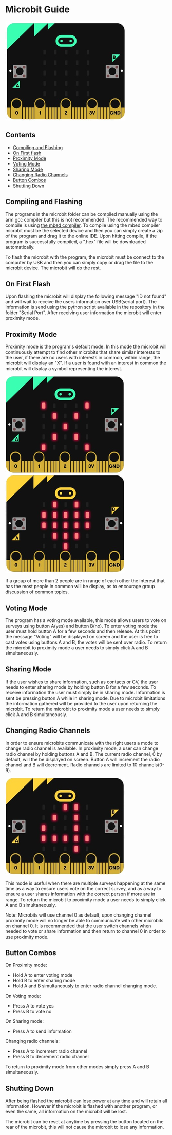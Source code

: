 # Microbit Guide

![alt text][mbsimple]

## Contents
* [Compiling and Flashing](#Compiling-and-flashing)
* [On First flash](#On-First-Flash)
* [Proximity Mode](#Proximity-Mode)
* [Voting Mode](#Voting-Mode)
* [Sharing Mode](#Sharing-Mode)
* [Changing Radio Channels](#Changing-Radio-Channels)
* [Button Combos](#Button-Combos)
* [Shutting Down](#Shutting-Down)

## Compiling and Flashing
The programs in the microbit folder can be compiled manually using the arm gcc compiler but this is not recommended. The recommended way to compile is using [the mbed compiler](https://ide.mbed.com/). To compile using the mbed compiler microbit must be the selected device and then you can simply create a zip of the program and drag it to the online IDE. Upon hitting compile, if the program is successfully compiled, a ".hex" file will be downloaded automatically. 

To flash the microbit with the program, the microbit must be connect to the computer by USB and then you can simply copy or drag the file to the microbit device. The microbit will do the rest.

## On First Flash

Upon flashing the microbit will display the following message "ID not found" and will wait to receive the users information over USB(serial port). The information is send using the python script available in the repository in the folder "Serial Port". After receiving user information the microbit will enter proximity mode.

## Proximity Mode

Proximity mode is the program's default mode. In this mode the microbit will continuously attempt to find other microbits that share similar interests to the user, if there are no users with interests in common, within range, the microbit will display an "X". If a user is found with an interest in common the microbit will display a symbol representing the interest.

![alt text][mbproximity]
![alt text][mbproxfound]

If a group of more than 2 people are in range of each other the interest that has the most people in common will be display, as to encourage group discussion of common topics.

## Voting Mode

The program has a voting mode available, this mode allows users to vote on surveys using button A(yes) and button B(no). To enter voting mode the user must hold button A for a few seconds and then release. At this point the message "Voting" will be displayed on screen and the user is free to cast votes using buttons A and B, the votes will be sent over radio. To return the microbit to proximity mode a user needs to simply click A and B simultaneously.

## Sharing Mode

If the user wishes to share information, such as contacts or CV, the user needs to enter sharing mode by holding button B for a few seconds. To receive information the user must simply be in sharing mode. Information is sent be pressing button A while in sharing mode. Due to microbit limitations the information gathered will be provided to the user upon returning the microbit. To return the microbit to proximity mode a user needs to simply click A and B simultaneously.

## Changing Radio Channels

In order to ensure microbits communicate with the right users a mode to change radio channel is available. In proximity mode, a user can change radio channel by holding buttons A and B. The current radio channel, 0 by default, will the be displayed on screen. Button A will increment the radio channel and B will decrement. Radio channels are limited to 10 channels(0-9).  

![alt text][mbradio]

This mode is useful when there are multiple surveys happening at the same time as a way to ensure users vote on the correct survey, and as a way to ensure a user shares information with the correct person if more are in range. To return the microbit to proximity mode a user needs to simply click A and B simultaneously.

Note: Microbits will use channel 0 as default, upon changing channel proximity mode will no longer be able to communicate with other microbits on channel 0. It is recommended that the user switch channels when needed to vote or share information and then return to channel 0 in order to use proximity mode.

## Button Combos

On Proximity mode:
* Hold A to enter voting mode
* Hold B to enter sharing mode
* Hold A and B simultaneously to enter radio channel changing mode.

On Voting mode:
* Press A to vote yes
* Press B to vote no

On Sharing mode:
* Press A to send information

Changing radio channels:
* Press A to increment radio channel
* Press B to decrement radio channel

To return to proximity mode from other modes simply press A and B simultaneously.

## Shutting Down

After being flashed the microbit can lose power at any time and will retain all information. However if the microbit is flashed with another program, or even the same, all information on the microbit will be lost. 

The microbit can be reset at anytime by pressing the button located on the rear of the microbit, this will not cause the microbit to lose any information.






[mbradio]: mbscreens/mbradiogroup.jpg "Radio Channel"
[mbproximity]: mbscreens/mbproximity.jpg "No users with common interests found"
[mbproxfound]: mbscreens/mbproxfound.jpg "Found users with common interests"
[mbsimple]: mbscreens/mbsimple.jpg "microbit"

